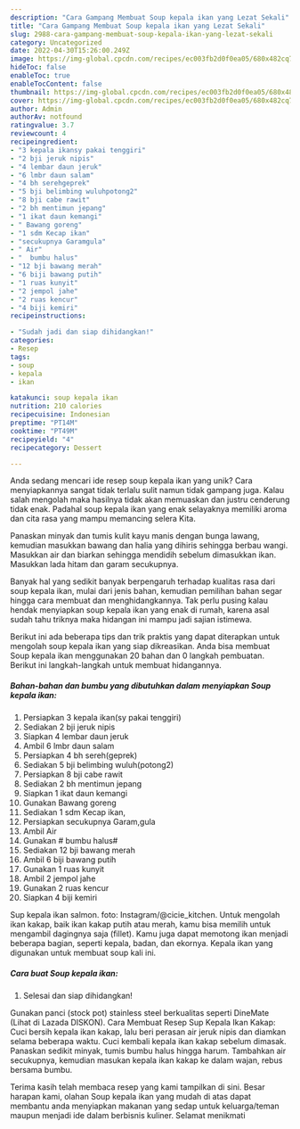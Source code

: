 ```yaml
---
description: "Cara Gampang Membuat Soup kepala ikan yang Lezat Sekali"
title: "Cara Gampang Membuat Soup kepala ikan yang Lezat Sekali"
slug: 2988-cara-gampang-membuat-soup-kepala-ikan-yang-lezat-sekali
category: Uncategorized
date: 2022-04-30T15:26:00.249Z
image: https://img-global.cpcdn.com/recipes/ec003fb2d0f0ea05/680x482cq70/soup-kepala-ikan-foto-resep-utama.jpg
hideToc: false
enableToc: true
enableTocContent: false
thumbnail: https://img-global.cpcdn.com/recipes/ec003fb2d0f0ea05/680x482cq70/soup-kepala-ikan-foto-resep-utama.jpg
cover: https://img-global.cpcdn.com/recipes/ec003fb2d0f0ea05/680x482cq70/soup-kepala-ikan-foto-resep-utama.jpg
author: Admin
authorAv: notfound
ratingvalue: 3.7
reviewcount: 4
recipeingredient:
- "3 kepala ikansy pakai tenggiri"
- "2 bji jeruk nipis"
- "4 lembar daun jeruk"
- "6 lmbr daun salam"
- "4 bh serehgeprek"
- "5 bji belimbing wuluhpotong2"
- "8 bji cabe rawit"
- "2 bh mentimun jepang"
- "1 ikat daun kemangi"
- " Bawang goreng"
- "1 sdm Kecap ikan"
- "secukupnya Garamgula"
- " Air"
- "  bumbu halus"
- "12 bji bawang merah"
- "6 biji bawang putih"
- "1 ruas kunyit"
- "2 jempol jahe"
- "2 ruas kencur"
- "4 biji kemiri"
recipeinstructions:

- "Sudah jadi dan siap dihidangkan!"
categories:
- Resep
tags:
- soup
- kepala
- ikan

katakunci: soup kepala ikan 
nutrition: 210 calories
recipecuisine: Indonesian
preptime: "PT14M"
cooktime: "PT49M"
recipeyield: "4"
recipecategory: Dessert

---
```





Anda sedang mencari ide resep soup kepala ikan yang unik? Cara menyiapkannya sangat tidak terlalu sulit namun tidak gampang juga. Kalau salah mengolah maka hasilnya tidak akan memuaskan dan justru cenderung tidak enak. Padahal soup kepala ikan yang enak selayaknya memiliki aroma dan cita rasa yang mampu memancing selera Kita.





Panaskan minyak dan tumis kulit kayu manis dengan bunga lawang, kemudian masukkan bawang dan halia yang dihiris sehingga berbau wangi. Masukkan air dan biarkan sehingga mendidih sebelum dimasukkan ikan. Masukkan lada hitam dan garam secukupnya.

Banyak hal yang sedikit banyak berpengaruh terhadap kualitas rasa dari soup kepala ikan, mulai dari jenis bahan, kemudian pemilihan bahan segar hingga cara membuat dan menghidangkannya. Tak perlu pusing kalau hendak menyiapkan soup kepala ikan yang enak di rumah, karena asal sudah tahu triknya maka hidangan ini mampu jadi sajian istimewa.






Berikut ini ada beberapa tips dan trik praktis yang dapat diterapkan untuk mengolah soup kepala ikan yang siap dikreasikan. Anda bisa membuat Soup kepala ikan menggunakan 20 bahan dan 0 langkah pembuatan. Berikut ini langkah-langkah untuk membuat hidangannya.

<!--inarticleads1-->

##### Bahan-bahan dan bumbu yang dibutuhkan dalam menyiapkan Soup kepala ikan:

1. Persiapkan 3 kepala ikan(sy pakai tenggiri)
1. Sediakan 2 bji jeruk nipis
1. Siapkan 4 lembar daun jeruk
1. Ambil 6 lmbr daun salam
1. Persiapkan 4 bh sereh(geprek)
1. Sediakan 5 bji belimbing wuluh(potong2)
1. Persiapkan 8 bji cabe rawit
1. Sediakan 2 bh mentimun jepang
1. Siapkan 1 ikat daun kemangi
1. Gunakan  Bawang goreng
1. Sediakan 1 sdm Kecap ikan,
1. Persiapkan secukupnya Garam,gula
1. Ambil  Air
1. Gunakan  # bumbu halus#
1. Sediakan 12 bji bawang merah
1. Ambil 6 biji bawang putih
1. Gunakan 1 ruas kunyit
1. Ambil 2 jempol jahe
1. Gunakan 2 ruas kencur
1. Siapkan 4 biji kemiri


Sup kepala ikan salmon. foto: Instagram/@cicie_kitchen. Untuk mengolah ikan kakap, baik ikan kakap putih atau merah, kamu bisa memilih untuk mengambil dagingnya saja (fillet). Kamu juga dapat memotong ikan menjadi beberapa bagian, seperti kepala, badan, dan ekornya. Kepala ikan yang digunakan untuk membuat soup kali ini. 

<!--inarticleads2-->

##### Cara buat Soup kepala ikan:


1. Selesai dan siap dihidangkan!

Gunakan panci (stock pot) stainless steel berkualitas seperti DineMate (Lihat di Lazada DISKON). Cara Membuat Resep Sup Kepala Ikan Kakap: Cuci bersih kepala ikan kakap, lalu beri perasan air jeruk nipis dan diamkan selama beberapa waktu. Cuci kembali kepala ikan kakap sebelum dimasak. Panaskan sedikit minyak, tumis bumbu halus hingga harum. Tambahkan air secukupnya, kemudian masukan kepala ikan kakap ke dalam wajan, rebus bersama bumbu. 

Terima kasih telah membaca resep yang kami tampilkan di sini. Besar harapan kami, olahan Soup kepala ikan yang mudah di atas dapat membantu anda menyiapkan makanan yang sedap untuk keluarga/teman maupun menjadi ide dalam berbisnis kuliner. Selamat menikmati
